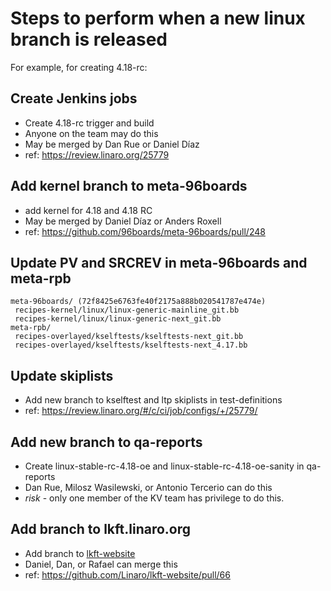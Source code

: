 # Steps to perform when a new linux branch is released

For example, for creating 4.18-rc:

## Create Jenkins jobs
- Create 4.18-rc trigger and build
- Anyone on the team may do this
- May be merged by Dan Rue or Daniel Díaz
- ref: https://review.linaro.org/25779

## Add kernel branch to meta-96boards
- add kernel for 4.18 and 4.18 RC
- May be merged by Daniel Díaz or Anders Roxell
- ref: https://github.com/96boards/meta-96boards/pull/248

## Update PV and SRCREV in meta-96boards and meta-rpb
```
meta-96boards/ (72f8425e6763fe40f2175a888b020541787e474e)
 recipes-kernel/linux/linux-generic-mainline_git.bb
 recipes-kernel/linux/linux-generic-next_git.bb
meta-rpb/
 recipes-overlayed/kselftests/kselftests-next_git.bb
 recipes-overlayed/kselftests/kselftests-next_4.17.bb
```

## Update skiplists
- Add new branch to kselftest and ltp skiplists in test-definitions
- ref: https://review.linaro.org/#/c/ci/job/configs/+/25779/

## Add new branch to qa-reports
- Create linux-stable-rc-4.18-oe and linux-stable-rc-4.18-oe-sanity in
  qa-reports
- Dan Rue, Milosz Wasilewski, or Antonio Tercerio can do this
- *risk* - only one member of the KV team has privilege to do this.

## Add branch to lkft.linaro.org
- Add branch to [lkft-website](https://github.com/Linaro/lkft-website)
- Daniel, Dan, or Rafael can merge this
- ref: https://github.com/Linaro/lkft-website/pull/66
